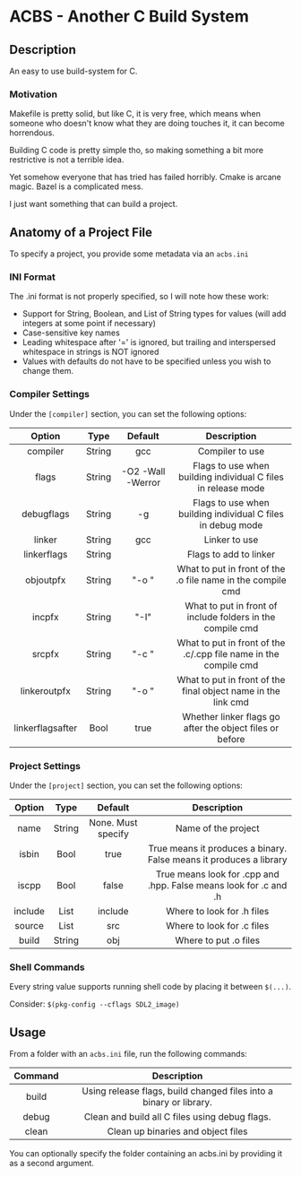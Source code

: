 # ACBS - Another C Build System

## Description

An easy to use build-system for C.

### Motivation

Makefile is pretty solid, but like C, it is very free, which means when someone who doesn't know what they are doing touches it, it can become horrendous.

Building C code is pretty simple tho, so making something a bit more restrictive is not a terrible idea.

Yet somehow everyone that has tried has failed horribly. Cmake is arcane magic. Bazel is a complicated mess.

I just want something that can build a project.

## Anatomy of a Project File

To specify a project, you provide some metadata via an `acbs.ini`

### INI Format

The .ini format is not properly specified, so I will note how these work:

- Support for String, Boolean, and List of String types for values (will add integers at some point if necessary)
- Case-sensitive key names
- Leading whitespace after '=' is ignored, but trailing and interspersed whitespace in strings is NOT ignored
- Values with defaults do not have to be specified unless you wish to change them.

### Compiler Settings

Under the `[compiler]` section, you can set the following options:

| Option           | Type   | Default           | Description                                                      |
|:----------------:|:------:|:-----------------:|:----------------------------------------------------------------:|
| compiler         | String | gcc               | Compiler to use                                                  |
| flags            | String | -O2 -Wall -Werror | Flags to use when building individual C files in release mode    |
| debugflags       | String | -g                | Flags to use when building individual C files in debug mode      |
| linker           | String | gcc               | Linker to use                                                    |
| linkerflags      | String |                   | Flags to add to linker                                           |
| objoutpfx        | String | "-o "             | What to put in front of the .o file name in the compile cmd      |
| incpfx           | String | "-I"              | What to put in front of include folders in the compile cmd       |
| srcpfx           | String | "-c "             | What to put in front of the .c/.cpp file name in the compile cmd |
| linkeroutpfx     | String | "-o "             | What to put in front of the final object name in the link cmd    |
| linkerflagsafter | Bool   | true              | Whether linker flags go after the object files or before         |

### Project Settings

Under the `[project]` section, you can set the following options:

| Option     | Type   | Default            | Description                                                        |
|:----------:|:------:|:------------------:|:------------------------------------------------------------------:|
| name       | String | None. Must specify | Name of the project                                                |
| isbin      | Bool   | true               | True means it produces a binary. False means it produces a library |
| iscpp      | Bool   | false              | True means look for .cpp and .hpp. False means look for .c and .h  |
| include    | List   | include            | Where to look for .h files                                         |
| source     | List   | src                | Where to look for .c files                                         |
| build      | String | obj                | Where to put .o files                                              |

### Shell Commands

Every string value supports running shell code by placing it between `$(...)`.

Consider: `$(pkg-config --cflags SDL2_image)`

## Usage

From a folder with an `acbs.ini` file, run the following commands:

| Command | Description                                                        |
|:-------:|:------------------------------------------------------------------:|
| build   | Using release flags, build changed files into a binary or library. |
| debug   | Clean and build all C files using debug flags.                     |
| clean   | Clean up binaries and object files                                 |

You can optionally specify the folder containing an acbs.ini by providing it as a second argument.

